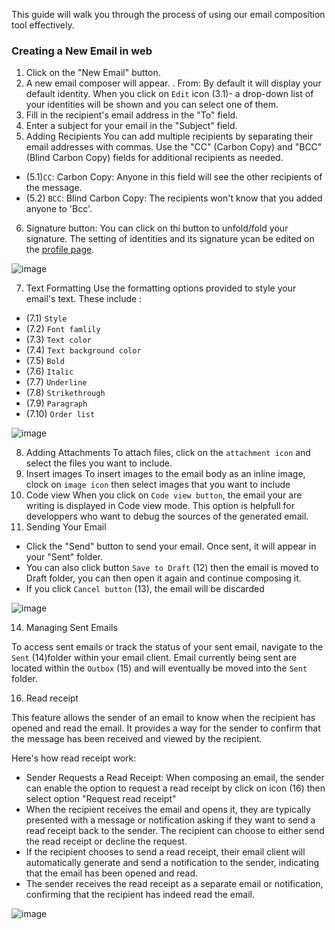 
 This guide will walk you through the process of using our email composition tool effectively.
 
 ###  Creating a New Email in web
1. Click on the "New Email" button.
2. A new email composer will appear.
. From: By default it will display your default identity. When you click on `Edit` icon (3.1)- a drop-down list of your identities will be shown and you can select one of them. 
3. Fill in the recipient's email address in the "To" field.
4. Enter a subject for your email in the "Subject" field.
5. Adding Recipients
You can add multiple recipients by separating their email addresses with commas. Use the "CC" (Carbon Copy) and "BCC" (Blind Carbon Copy) fields for additional recipients as needed.
- (5.1)`CC`: Carbon Copy:  Anyone in this field will see the other recipients of the message.
- (5.2) `BCC`: Blind Carbon Copy: The recipients won't know that you added anyone to 'Bcc'.
6. Signature button: You can click on thí button to unfold/fold your signature. The setting of identities and its signature ycan be edited on the [profile page](profile.md).

![image](https://github.com/linagora/tmail-flutter/assets/68209176/b8a242bf-6667-4cbc-91d2-137fda1f1d23)


7. Text Formatting
Use the formatting options provided to style your email's text. These include :
- (7.1) `Style`
- (7.2) `Font famlily`
- (7.3) `Text color`
- (7.4) `Text background color`
- (7.5) `Bold`
- (7.6) `Italic`
- (7.7) `Underline`
- (7.8) `Strikethrough`
- (7.9) `Paragraph`
- (7.10) `Order list` 

![image](https://github.com/linagora/tmail-flutter/assets/68209176/a920992b-ecb6-4739-a2e2-73e3f6c17454)


8. Adding Attachments
To attach files, click on the `attachment icon` and select the files you want to include. 
9. Insert images
To insert images to the email body as an inline image, clock on `image icon` then select images that you want to include 
10. Code view
When you click on `Code view button`, the email your are writing is displayed in Code view mode. This option is helpfull for developpers who want to debug the sources of the generated email.
11. Sending Your Email
- Click the "Send" button to send your email. Once sent, it will appear in your "Sent" folder.
- You can also click button `Save to Draft` (12) then the email is moved to Draft folder, you can then open it again and continue composing it.
- If you click `Cancel button` (13), the email will be discarded 

![image](https://github.com/linagora/tmail-flutter/assets/68209176/ebe2839b-3899-4a38-ac36-6d1bb30a26a4)

14. Managing Sent Emails

To access sent emails or track the status of your sent email, navigate to the `Sent` (14)folder within your email client. Email currently being sent are located within  the `Outbox` (15) and will eventually be moved into the `Sent` folder.

16. Read receipt

This feature allows the sender of an email to know when the recipient has opened and read the email. It provides a way for the sender to confirm that the message has been received and viewed by the recipient.

Here's how read receipt  work:
- Sender Requests a Read Receipt: When composing an email, the sender can enable the option to request a read receipt by click on icon (16) then select option "Request read receipt" 
- When the recipient receives the email and opens it, they are typically presented with a message or notification asking if they want to send a read receipt back to the sender. The recipient can choose to either send the read receipt or decline the request.
- If the recipient chooses to send a read receipt, their email client will automatically generate and send a notification to the sender, indicating that the email has been opened and read.
- The sender receives the read receipt as a separate email or notification, confirming that the recipient has indeed read the email.
  
![image](https://github.com/linagora/tmail-flutter/assets/68209176/eccdd0b0-eaee-4af8-b5f7-4a9498a4d770)



